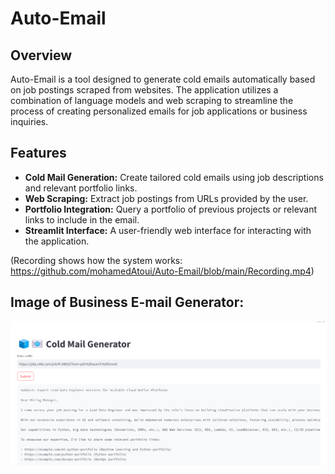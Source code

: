 # Auto-Email

## Overview

Auto-Email is a tool designed to generate cold emails automatically based on job postings scraped from websites. The application utilizes a combination of language models and web scraping to streamline the process of creating personalized emails for job applications or business inquiries.

## Features

- **Cold Mail Generation:** Create tailored cold emails using job descriptions and relevant portfolio links.
- **Web Scraping:** Extract job postings from URLs provided by the user.
- **Portfolio Integration:** Query a portfolio of previous projects or relevant links to include in the email.
- **Streamlit Interface:** A user-friendly web interface for interacting with the application.

 (Recording shows how the system works: https://github.com/mohamedAtoui/Auto-Email/blob/main/Recording.mp4)

 ## Image of Business E-mail Generator: 
 ![Example Image](https://github.com/mohamedAtoui/Auto-Email/blob/main/Cold-Email.png)


